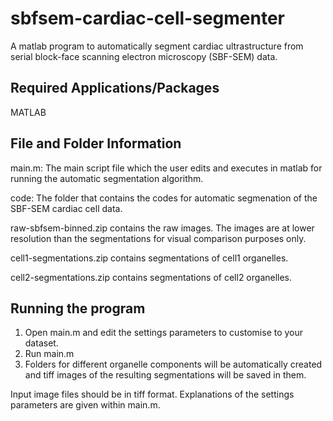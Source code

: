 sbfsem-cardiac-cell-segmenter
=============================
A matlab program to automatically segment cardiac ultrastructure from serial block-face scanning electron microscopy (SBF-SEM) data.

**Required Applications/Packages**
----------------------------------
MATLAB

**File and Folder Information**
-------------------------------
main.m: The main script file which the user edits and executes in matlab for running the automatic segmentation algorithm. 

code: The folder that contains the codes for automatic segmenation of the SBF-SEM cardiac cell data.

raw-sbfsem-binned.zip contains the raw images. The images are at lower resolution than the segmentations for visual comparison purposes only. 

cell1-segmentations.zip contains segmentations of cell1 organelles.

cell2-segmentations.zip contains segmentations of cell2 organelles. 


**Running the program**
-----------------------
1. Open main.m and edit the settings parameters to customise to your dataset. 
2. Run main.m
3. Folders for different organelle components will be automatically created and tiff images of the resulting segmentations will be saved in them. 

Input image files should be in tiff format. Explanations of the settings parameters are given within main.m.


